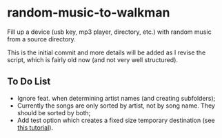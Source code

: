 # random-music-to-walkman

Fill up a device (usb key, mp3 player, directory, etc.) with random music from a source directory.

This is the initial commit and more details will be added as I revise the script, which is fairly old now (and not very well structured).

## To Do List

- Ignore feat. when determining artist names (and creating subfolders);
- Currently the songs are only sorted by artist, not by song name. They should be sorted by both;
- Add test option which creates a fixed size temporary destination (see [this tutorial](http://souptonuts.sourceforge.net/quota_tutorial.html)).
